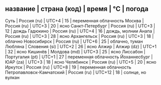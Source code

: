 название        | страна (код)    | время | °C | погода
---------------------------------------------------------
Суть            | Россия     (ru) | UTC+4 | 15 | переменная облачность
Москва          | Россия     (ru) | UTC+3 | 20 | ясно
Санкт-Петербург | Россия     (ru) | UTC+3 | 12 | дождь
Гадюкино        | Россия     (ru) | UTC+4 | 16 | дождь, молнии
Анапа           | Россия     (ru) | UTC+3 | 28 | ясно
Архангельск     | Россия     (ru) | UTC+3 | 18 | облачно
Новосибирск     | Россия     (ru) | UTC+6 | 25 | облачно, туман
Любляна         | Словения   (si) | UTC+2 | 26 | ясно
Алжир           | Алжир      (dz) | UTC+1 | 32 | ясно
Кишинёв         | Молдова    (md) | UTC+3 | 25 | ясно
Лиссабон        | Португалия (pt) | UTC+1 | 27 | переменная облачность
Йоханнесбург    | ЮАР        (za) | UTC+3 | 18 | ясно
Челябинск       | Россия     (ru) | UTC+5 | 20 | ясно
Иркутск         | Россия     (ru) | UTC+8 | 19 | переменная облачность
Петропавловск-Камчатский | Россия (ru) | UTC+12 | 18 | солнце, но вулкан